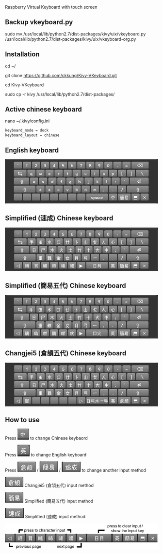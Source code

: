 Raspberry Virtual Keyboard with touch screen


## Backup vkeyboard.py
sudo mv /usr/local/lib/python2.7/dist-packages/kivy/uix/vkeyboard.py /usr/local/lib/python2.7/dist-packages/kivy/uix/vkeyboard-org.py

## Installation
cd ~/

git clone https://github.com/ckkung/Kivy-VKeyboard.git

cd Kivy-VKeyboard

sudo cp -r kivy /usr/local/lib/python2.7/dist-packages/

## Active chinese keyboard
nano ~/.kivy/config.ini 

	keyboard_mode = dock
	keyboard_layout = chinese

## English keyboard

![](./png/english_keyboard.png)

## Simplified (速成) Chinese keyboard
![](./png/simplex_keyboard.png)

## Simplified (簡易五代) Chinese keyboard
![](./png/simplex5_keyboard.png)

## Changjei5 (倉頡五代) Chinese keyboard
![](./png/cj5_keyboard.png)

## How to use

Press ![](./png/chinese.png) to change Chinese keybaord

Press ![](./png/english.png) to change English keyboard

Press ![](./png/cj5.png) / ![](./png/simplex5.png) / ![](./png/simplex.png) to change another input method

![](./png/cj5.png) Changjei5 (倉頡五代) input method

![](./png/simplex5.png) Simplified (簡易五代) input method

![](./png/simplex.png) Simplified (速成) input method

![](./png/key.png)
